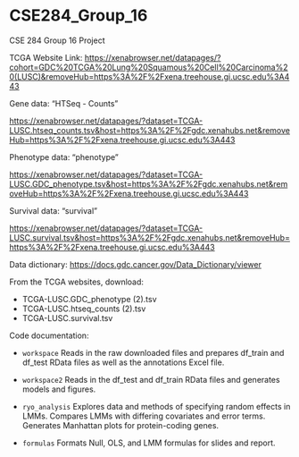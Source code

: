 # CSE284_Group_16
CSE 284 Group 16 Project

TCGA Website Link: https://xenabrowser.net/datapages/?cohort=GDC%20TCGA%20Lung%20Squamous%20Cell%20Carcinoma%20(LUSC)&removeHub=https%3A%2F%2Fxena.treehouse.gi.ucsc.edu%3A443 

Gene data: “HTSeq - Counts” 

https://xenabrowser.net/datapages/?dataset=TCGA-LUSC.htseq_counts.tsv&host=https%3A%2F%2Fgdc.xenahubs.net&removeHub=https%3A%2F%2Fxena.treehouse.gi.ucsc.edu%3A443 

Phenotype data: “phenotype” 

https://xenabrowser.net/datapages/?dataset=TCGA-LUSC.GDC_phenotype.tsv&host=https%3A%2F%2Fgdc.xenahubs.net&removeHub=https%3A%2F%2Fxena.treehouse.gi.ucsc.edu%3A443 

Survival data: “survival” 

https://xenabrowser.net/datapages/?dataset=TCGA-LUSC.survival.tsv&host=https%3A%2F%2Fgdc.xenahubs.net&removeHub=https%3A%2F%2Fxena.treehouse.gi.ucsc.edu%3A443 

Data dictionary: https://docs.gdc.cancer.gov/Data_Dictionary/viewer 

From the TCGA websites, download:
- TCGA-LUSC.GDC_phenotype (2).tsv
- TCGA-LUSC.htseq_counts (2).tsv
- TCGA-LUSC.survival.tsv


Code documentation:

- `workspace`
Reads in the raw downloaded files and prepares df_train and df_test RData files as well as the annotations Excel file.

- `workspace2`
Reads in the df_test and df_train RData files and generates models and figures.

- `ryo_analysis`
Explores data and methods of specifying random effects in LMMs. Compares LMMs with differing covariates and error terms. Generates Manhattan plots for protein-coding genes.

- `formulas`
Formats Null, OLS, and LMM formulas for slides and report.

